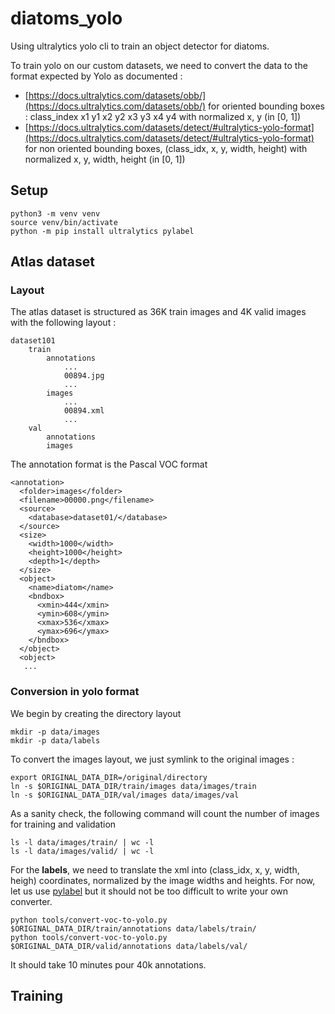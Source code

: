 # diatoms_yolo

Using ultralytics yolo cli to train an object detector for diatoms.

To train yolo on our custom datasets, we need to convert the data to the format
expected by Yolo as documented :

- [https://docs.ultralytics.com/datasets/obb/](https://docs.ultralytics.com/datasets/obb/) for oriented bounding boxes : class_index x1 y1 x2 y2 x3 y3 x4 y4 with normalized x, y (in [0, 1])
- [https://docs.ultralytics.com/datasets/detect/#ultralytics-yolo-format](https://docs.ultralytics.com/datasets/detect/#ultralytics-yolo-format) for non oriented bounding boxes, (class_idx, x, y, width, height) with normalized x, y, width, height (in [0, 1])

## Setup

```
python3 -m venv venv
source venv/bin/activate
python -m pip install ultralytics pylabel
```

## Atlas dataset
### Layout

The atlas dataset is structured as 36K train images and 4K valid images with the
following layout :

```
dataset101
	train
		annotations
			...
			00894.jpg
			...
		images
			...
			00894.xml
			...
	val
		annotations
		images
```

The annotation format is the Pascal VOC format

```
<annotation>
  <folder>images</folder>
  <filename>00000.png</filename>
  <source>
    <database>dataset01/</database>
  </source>
  <size>
    <width>1000</width>
    <height>1000</height>
    <depth>1</depth>
  </size>
  <object>
    <name>diatom</name>
    <bndbox>
      <xmin>444</xmin>
      <ymin>608</ymin>
      <xmax>536</xmax>
      <ymax>696</ymax>
    </bndbox>
  </object>
  <object>
   ...
```

### Conversion in yolo format

We begin by creating the directory layout

```
mkdir -p data/images
mkdir -p data/labels
```

To convert the images layout, we just symlink to the original images :

```
export ORIGINAL_DATA_DIR=/original/directory
ln -s $ORIGINAL_DATA_DIR/train/images data/images/train
ln -s $ORIGINAL_DATA_DIR/val/images data/images/val
```

As a sanity check, the following command will count the number of images for
training and validation

```
ls -l data/images/train/ | wc -l
ls -l data/images/valid/ | wc -l
```

For the **labels**, we need to translate the xml into (class_idx, x, y, width, heigh)
coordinates, normalized by the image widths and heights. For now, let us use
[pylabel](https://github.com/pylabel-project/pylabel) but it should not be too
difficult to write your own converter.

```
python tools/convert-voc-to-yolo.py $ORIGINAL_DATA_DIR/train/annotations data/labels/train/
python tools/convert-voc-to-yolo.py $ORIGINAL_DATA_DIR/valid/annotations data/labels/val/ 
```

It should take 10 minutes pour 40k annotations.


## Training
